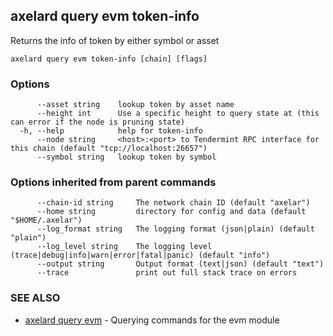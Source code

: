 ## axelard query evm token-info

Returns the info of token by either symbol or asset

```
axelard query evm token-info [chain] [flags]
```

### Options

```
      --asset string    lookup token by asset name
      --height int      Use a specific height to query state at (this can error if the node is pruning state)
  -h, --help            help for token-info
      --node string     <host>:<port> to Tendermint RPC interface for this chain (default "tcp://localhost:26657")
      --symbol string   lookup token by symbol
```

### Options inherited from parent commands

```
      --chain-id string     The network chain ID (default "axelar")
      --home string         directory for config and data (default "$HOME/.axelar")
      --log_format string   The logging format (json|plain) (default "plain")
      --log_level string    The logging level (trace|debug|info|warn|error|fatal|panic) (default "info")
      --output string       Output format (text|json) (default "text")
      --trace               print out full stack trace on errors
```

### SEE ALSO

* [axelard query evm](axelard_query_evm.md)	 - Querying commands for the evm module


